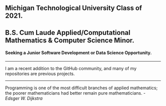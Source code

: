 ## Michigan Technological University Class of 2021.
## B.S. Cum Laude Applied/Computational Mathematics & Computer Science Minor.

#### Seeking a Junior Software Development or Data Science Opportunity.

----

I am a recent addition to the GitHub community, and many of my repositories are previous projects.

----

Programming is one of the most difficult branches of applied mathematics; the poorer mathematicians had better remain pure mathematicians. - *Edsger W. Dijkstra*
